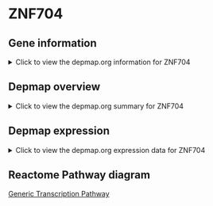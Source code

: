 <h1>ZNF704</h1>

<h2>Gene information</h2>
<details>
  <summary>Click to view the depmap.org information for ZNF704</summary>
  <iframe src="https://depmap.org/portal/gene/ZNF704?tab=about" style="border:none;width:100%;height:800px"></iframe>
</details>

<h2>Depmap overview</h2>
<details>
  <summary>Click to view the depmap.org summary for ZNF704</summary>
  <iframe src="https://depmap.org/portal/gene/ZNF704?tab=overview" style="border:none;width:100%;height:800px"></iframe>
</details>

<h2>Depmap expression</h2>
<details>
  <summary>Click to view the depmap.org expression data for ZNF704</summary>
  <iframe src="https://depmap.org/portal/gene/ZNF704?tab=characterization" style="border:none;width:100%;height:800px"></iframe>
</details>



<h2>Reactome Pathway diagram</h2>
<a href="https://reactome.org/PathwayBrowser/#/R-HSA-212436" target="_BLANK">Generic Transcription Pathway</a>



